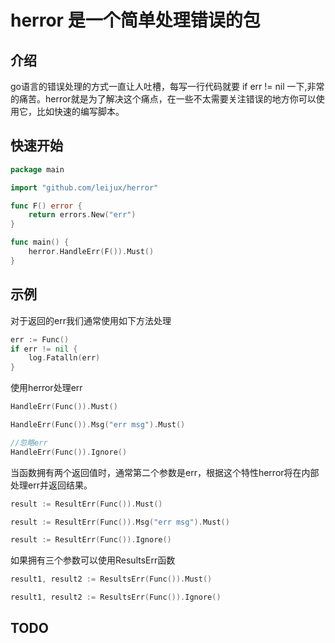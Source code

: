 # herror 是一个简单处理错误的包
## 介绍
go语言的错误处理的方式一直让人吐槽，每写一行代码就要 if err != nil 一下,非常的痛苦。herror就是为了解决这个痛点，在一些不太需要关注错误的地方你可以使用它，比如快速的编写脚本。
## 快速开始
```go
package main

import "github.com/leijux/herror"

func F() error {
    return errors.New("err")
}

func main() {
    herror.HandleErr(F()).Must()
}
```
## 示例
对于返回的err我们通常使用如下方法处理
```go
err := Func()
if err != nil {
    log.Fatalln(err)
}
```
使用herror处理err
```go
HandleErr(Func()).Must()

HandleErr(Func()).Msg("err msg").Must()

//忽略err
HandleErr(Func()).Ignore()
```
当函数拥有两个返回值时，通常第二个参数是err，根据这个特性herror将在内部处理err并返回结果。
```go
result := ResultErr(Func()).Must()

result := ResultErr(Func()).Msg("err msg").Must()

result := ResultErr(Func()).Ignore()
```
如果拥有三个参数可以使用ResultsErr函数
```go
result1, result2 := ResultsErr(Func()).Must()

result1, result2 := ResultsErr(Func()).Ignore()
```
## TODO